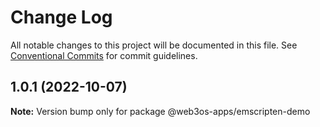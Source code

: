 # Change Log

All notable changes to this project will be documented in this file.
See [Conventional Commits](https://conventionalcommits.org) for commit guidelines.

## 1.0.1 (2022-10-07)

**Note:** Version bump only for package @web3os-apps/emscripten-demo

